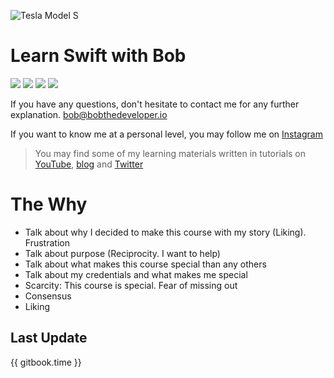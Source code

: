 ![Tesla Model S](https://cdn-images-1.medium.com/max/1800/1*abEpO62UaPGdjhAl9qnVxQ.png)

# Learn Swift with Bob
<p>
<img src="https://img.shields.io/badge/Language-Swift_3-ED4732.svg">
<img src="https://img.shields.io/badge/Xcode-8.1-56A6ed.svg">
<img src="https://img.shields.io/badge/Purpose-Document-3B5998.svg">
<img src="https://img.shields.io/badge/Author-Bob_Lee-171713.svg">
</p>

If you have any questions, don't hesitate to contact me for any further explanation. bob@bobthedeveloper.io

If you want to know me at a personal level, you may follow me on [Instagram](https://instagram.com/bobthedev)

> You may find some of my learning materials written in tutorials on [YouTube](https://youtube.com/bobthedeveloper), [blog](https://blog.bobthedeveloper.io/) and [Twitter](https://twitter.com/bobleesj)

 [here]: https://learnswiftwithbob.com
 [Blog]: https://blog.bobthedeveloper.io/


# The Why
 - Talk about why I decided to make this course with my story (Liking). Frustration
 - Talk about purpose (Reciprocity. I want to help)
 - Talk about what makes this course special than any others
 - Talk about my credentials and what makes me special
 - Scarcity: This course is special. Fear of missing out
 - Consensus
 - Liking

## Last Update
{{ gitbook.time }}
